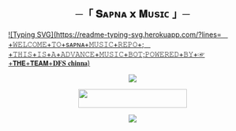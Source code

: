 <h2 align="center">
    ─「 𝐒ᴀᴘɴᴀ 𝘅 𝐌ᴜsɪᴄ 」─

</h2>

[![Typing SVG](https://readme-typing-svg.herokuapp.com/?lines=ㅤ+𝚆𝙴𝙻𝙲𝙾𝙼𝙴+𝚃𝙾+sᴀᴘɴᴀ+𝙼𝚄𝚂𝙸𝙲+𝚁𝙴𝙿𝙾+;ㅤ+𝚃𝙷𝙸𝚂+𝙸𝚂+𝙰+𝙰𝙳𝚅𝙰𝙽𝙲𝙴+𝙼𝚄𝚂𝙸𝙲+𝙱𝙾𝚃;𝙿𝙾𝚆𝙴𝚁𝙴𝙳+𝙱𝚈+☞+𝗧𝗛𝗘+𝗧𝗘𝗔𝗠+𝐃𝐅𝐒 𝐜𝐡𝐢𝐧𝐧𝐚)](https://github.com/SHIVANSH475/SHIVANSH-MUSIC)



<p align="center">
  <img src="https://telegra.ph/file/b61227af05544deb76a34.jpg">
</p>


<p align="center"><a href="https://dashboard.heroku.com/new?template=https://github.com/dattudd/Dfsxmusic"> <img src="https://img.shields.io/badge/Deploy%20On%20Heroku-black?style=for-the-badge&logo=heroku" width="220" height="38.45"/></a></p>

<p align="center">
<a href="https://t.me/DFSchinna_op"><img src="https://img.shields.io/badge/-☆𝐃𝐌 𝐓𝐎 chinna%20☆-blue.svg?style=for-the-badge&logo=Telegram"></a>
</p>
<h3 align="center
